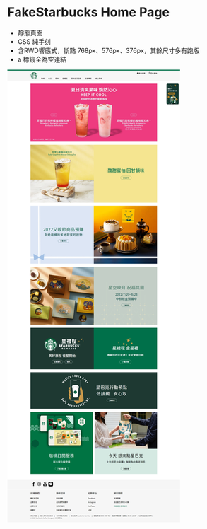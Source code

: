 # FakeStarbucks Home Page

* 靜態頁面
* CSS 純手刻
* 含RWD響應式，斷點 768px、576px、376px，其餘尺寸多有跑版
* a 標籤全為空連結

![網頁截圖](./images/screenshot.jpeg)

